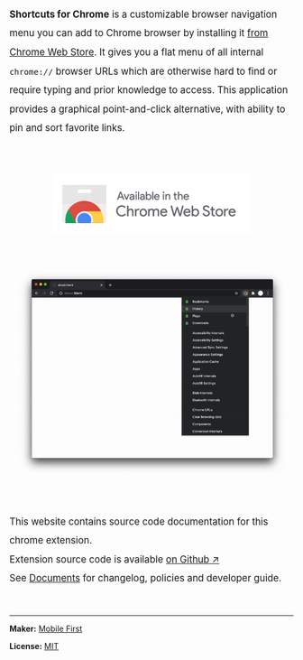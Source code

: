 <p style="font-size: 120%; line-height: 2; margin-bottom: 3rem;">
<strong>Shortcuts for Chrome</strong> is a customizable browser navigation menu you can add to Chrome browser
by installing it <a rel="nofollow noreferrer" href="https://chrome.google.com/webstore/detail/jnmekaomnicdcpgdndekkmojfomifjal" target="_blank">from Chrome Web Store</a>.
It gives you a flat menu of all internal <code>chrome://</code> browser URLs which are otherwise hard to find
or require typing and prior knowledge to access. This application provides a graphical point-and-click alternative,
with ability to pin and sort favorite links. 
</p>

<a style="margin:4rem auto; display:table;" href="https://chrome.google.com/webstore/detail/jnmekaomnicdcpgdndekkmojfomifjal">
<img alt="install at chrome web store" style="max-width: 100%; width: 350px;" src="https://raw.githubusercontent.com/MobileFirstLLC/shortcuts-for-chrome/master/.github/badge.png"/>
</a>

<p align="center">
<img src="https://raw.githubusercontent.com/MobileFirstLLC/shortcuts-for-chrome/master/assets/preview.gif" alt="preview" />
</p>

<br/><br/>

<p style="font-size: 120%; line-height: 2; margin-bottom: 3rem;">
This website contains source code documentation for this chrome extension. 
<br/>
Extension source code is available <a href='https://github.com/MobileFirstLLC/shortcuts-for-chrome'>on Github ↗</a>
<br/>
See <a href='list_tutorial.html'>Documents</a> for changelog, policies and developer guide.
</p>

* * *

**Maker:** [Mobile First](https://mobilefirst.me) 

**License:** [MIT](https://github.com/MobileFirstLLC/shortcuts-for-chrome/blob/master/LICENSE)
